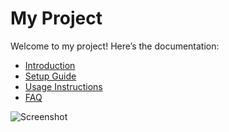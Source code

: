 # My Project

Welcome to my project! Here’s the documentation:

- [Introduction](pages/intro.md)
- [Setup Guide](pages/setup.md)
- [Usage Instructions](pages/usage.md)
- [FAQ](pages/faq.md)

![Screenshot](pages/images/demo.png) <!-- optional images -->
